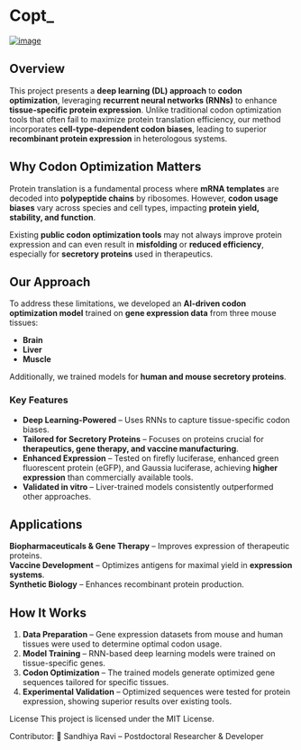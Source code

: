 # Copt_

[![image](https://github.com/user-attachments/assets/d1690c46-af5f-4f2d-9668-df9a20a56ba4)](https://doi.org/10.5281/zenodo.14991143)

## **Overview**
This project presents a **deep learning (DL) approach** to **codon optimization**, leveraging **recurrent neural networks (RNNs)** to enhance **tissue-specific protein expression**. Unlike traditional codon optimization tools that often fail to maximize protein translation efficiency, our method incorporates **cell-type-dependent codon biases**, leading to superior **recombinant protein expression** in heterologous systems.

## **Why Codon Optimization Matters**
Protein translation is a fundamental process where **mRNA templates** are decoded into **polypeptide chains** by ribosomes. However, **codon usage biases** vary across species and cell types, impacting **protein yield, stability, and function**. 

Existing **public codon optimization tools** may not always improve protein expression and can even result in **misfolding** or **reduced efficiency**, especially for **secretory proteins** used in therapeutics.

## **Our Approach**
To address these limitations, we developed an **AI-driven codon optimization model** trained on **gene expression data** from three mouse tissues:

- **Brain**
- **Liver**
- **Muscle**

Additionally, we trained models for **human and mouse secretory proteins**.

### **Key Features**
- **Deep Learning-Powered** – Uses RNNs to capture tissue-specific codon biases.
- **Tailored for Secretory Proteins** – Focuses on proteins crucial for **therapeutics, gene therapy, and vaccine manufacturing**.
- **Enhanced Expression** – Tested on firefly luciferase, enhanced green fluorescent protein (eGFP), and Gaussia luciferase, achieving **higher expression** than commercially available tools.
- **Validated in vitro** – Liver-trained models consistently outperformed other approaches.

## **Applications**
**Biopharmaceuticals & Gene Therapy** – Improves expression of therapeutic proteins.  
**Vaccine Development** – Optimizes antigens for maximal yield in **expression systems**.  
**Synthetic Biology** – Enhances recombinant protein production.  

## **How It Works**
1. **Data Preparation** – Gene expression datasets from mouse and human tissues were used to determine optimal codon usage.
2. **Model Training** – RNN-based deep learning models were trained on tissue-specific genes.
3. **Codon Optimization** – The trained models generate optimized gene sequences tailored for specific tissues.
4. **Experimental Validation** – Optimized sequences were tested for protein expression, showing superior results over existing tools.


License
This project is licensed under the MIT License.

Contributor:
👤 Sandhiya Ravi – Postdoctoral Researcher & Developer

